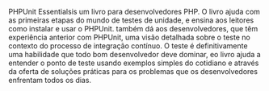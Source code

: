 PHPUnit Essentialsis um livro para desenvolvedores PHP. O livro ajuda com as primeiras etapas 
do mundo de testes de unidade, e ensina aos leitores como instalar e usar o PHPUnit. também 
dá aos desenvolvedores, que têm experiência anterior com PHPUnit, uma visão detalhada 
sobre o teste no contexto do processo de integração contínuo. 
O teste é definitivamente uma habilidade que todo bom desenvolvedor deve dominar, eo livro 
ajuda a entender o ponto de teste usando exemplos simples do cotidiano e 
através da oferta de soluções práticas para os problemas que os desenvolvedores enfrentam todos os dias.
